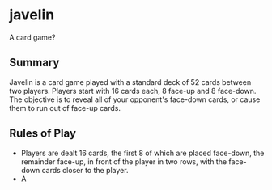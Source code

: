 # javelin
A card game?

## Summary

Javelin is a card game played with a standard deck of 52 cards between two
players. Players start with 16 cards each, 8 face-up and 8 face-down. The
objective is to reveal all of your opponent's face-down cards, or cause
them to run out of face-up cards.

## Rules of Play

* Players are dealt 16 cards, the first 8 of which are placed face-down, the
  remainder face-up, in front of the player in two rows, with the face-down
  cards closer to the player.
* A
